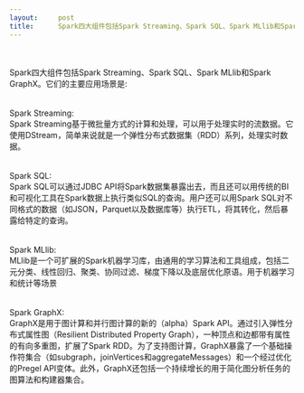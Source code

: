 ```yaml
---
layout:     post
title:      Spark四大组件包括Spark Streaming、Spark SQL、Spark MLlib和Spark GraphX。
---
```

<div id="article_content" class="article_content clearfix csdn-tracking-statistics" data-pid="blog" data-mod="popu_307" data-dsm="post">
								            <link rel="stylesheet" href="https://csdnimg.cn/release/phoenix/template/css/ck_htmledit_views-f76675cdea.css">
						<div class="htmledit_views" id="content_views">
                
<br><br>
Spark四大组件包括Spark Streaming、Spark SQL、Spark MLlib和Spark GraphX。它们的主要应用场景是:<br><br><br>
Spark Streaming:<br>
Spark Streaming基于微批量方式的计算和处理，可以用于处理实时的流数据。它使用DStream，简单来说就是一个弹性分布式数据集（RDD）系列，处理实时数据。<br><br><br>
Spark SQL:<br>
Spark SQL可以通过JDBC API将Spark数据集暴露出去，而且还可以用传统的BI和可视化工具在Spark数据上执行类似SQL的查询。用户还可以用Spark SQL对不同格式的数据（如JSON，Parquet以及数据库等）执行ETL，将其转化，然后暴露给特定的查询。<br><br><br>
Spark MLlib:<br>
MLlib是一个可扩展的Spark机器学习库，由通用的学习算法和工具组成，包括二元分类、线性回归、聚类、协同过滤、梯度下降以及底层优化原语。用于机器学习和统计等场景<br><br><br>
Spark GraphX:<br>
GraphX是用于图计算和并行图计算的新的（alpha）Spark API。通过引入弹性分布式属性图（Resilient Distributed Property Graph），一种顶点和边都带有属性的有向多重图，扩展了Spark RDD。为了支持图计算，GraphX暴露了一个基础操作符集合（如subgraph，joinVertices和aggregateMessages）和一个经过优化的Pregel API变体。此外，GraphX还包括一个持续增长的用于简化图分析任务的图算法和构建器集合。
            </div>
                </div>
